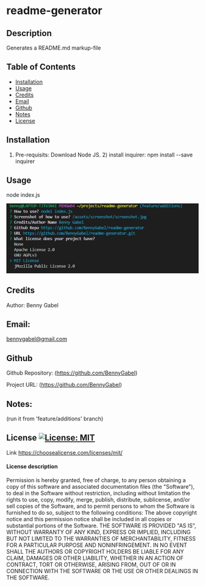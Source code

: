 # readme-generator

## Description
  Generates a README.md markup-file
  
## Table of Contents
- [Installation](#installation)
- [Usage](#usage)
- [Credits](#credits)
- [Email](#email)
- [Github](#github)
- [Notes](#notes)
- [License](#license)

## Installation
1) Pre-requisits: Download Node JS. 2) install inquirer: npm install --save inquirer

## Usage
node index.js

![](/assets/screenshot/screenshot.jpg?raw=true)

## Credits

Author: Benny Gabel

## Email: 
bennygabel@gmail.com

## Github

Github Repository:  (https://github.com/BennyGabel)

Project URL: (https://github.com/BennyGabel)

## Notes: 
(run it from 'feature/additions' branch)

## License  [![License: MIT](https://img.shields.io/badge/License-MIT-yellow.svg)](https://opensource.org/licenses/MIT)
Link https://choosealicense.com/licenses/mit/

#### License description
Permission is hereby granted, free of charge, to any person obtaining a copy of this software and associated documentation files (the "Software"), to deal in the Software without restriction, including without limitation the rights to use, copy, modify, merge, publish, distribute, sublicense, and/or sell copies of the Software, and to permit persons to whom the Software is furnished to do so, subject to the following conditions: The above copyright notice and this permission notice shall be included in all copies or substantial portions of the Software. THE SOFTWARE IS PROVIDED "AS IS", WITHOUT WARRANTY OF ANY KIND, EXPRESS OR IMPLIED, INCLUDING BUT NOT LIMITED TO THE WARRANTIES OF MERCHANTABILITY, FITNESS FOR A PARTICULAR PURPOSE AND NONINFRINGEMENT. IN NO EVENT SHALL THE AUTHORS OR COPYRIGHT HOLDERS BE LIABLE FOR ANY CLAIM, DAMAGES OR OTHER LIABILITY, WHETHER IN AN ACTION OF CONTRACT, TORT OR OTHERWISE, ARISING FROM, OUT OF OR IN CONNECTION WITH THE SOFTWARE OR THE USE OR OTHER DEALINGS IN THE SOFTWARE.


